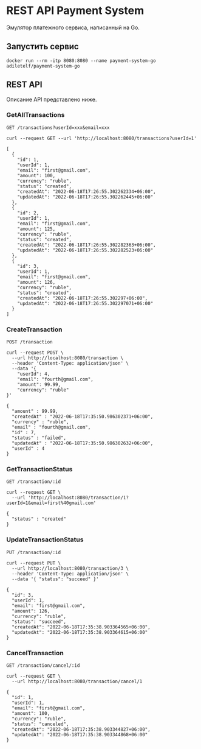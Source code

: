 # REST API Payment System
Эмулятор платежного сервиса, написанный на Go.

## Запустить сервис
```
docker run --rm -itp 8080:8080 --name payment-system-go adiletelf/payment-system-go
```

## REST API
Описание API представлено ниже.

### GetAllTransactions
`GET /transactions?userId=xxx&email=xxx`

```
curl --request GET --url 'http://localhost:8080/transactions?userId=1'
```
```
[
  {
    "id": 1,
    "userId": 1,
    "email": "first@gmail.com",
    "amount": 100,
    "currency": "ruble",
    "status": "created",
    "createdAt": "2022-06-18T17:26:55.302262334+06:00",
    "updatedAt": "2022-06-18T17:26:55.302262445+06:00"
  },
  {
    "id": 2,
    "userId": 1,
    "email": "first@gmail.com",
    "amount": 125,
    "currency": "ruble",
    "status": "created",
    "createdAt": "2022-06-18T17:26:55.302282363+06:00",
    "updatedAt": "2022-06-18T17:26:55.302282523+06:00"
  },
  {
    "id": 3,
    "userId": 1,
    "email": "first@gmail.com",
    "amount": 126,
    "currency": "ruble",
    "status": "created",
    "createdAt": "2022-06-18T17:26:55.302297+06:00",
    "updatedAt": "2022-06-18T17:26:55.302297071+06:00"
  }
]
```

### CreateTransaction
`POST /transaction`

```
curl --request POST \
  --url http://localhost:8080/transaction \
  --header 'Content-Type: application/json' \
  --data '{
    "userId": 4,
    "email": "fourth@gmail.com",
    "amount": 99.99,
    "currency": "ruble"
}'
```
```
{
  "amount" : 99.99,
  "createdAt" : "2022-06-18T17:35:50.986302371+06:00",
  "currency" : "ruble",
  "email" : "fourth@gmail.com",
  "id" : 7,
  "status" : "failed",
  "updatedAt" : "2022-06-18T17:35:50.986302632+06:00",
  "userId" : 4
}
```

### GetTransactionStatus
`GET /transaction/:id`
```
curl --request GET \
  --url 'http://localhost:8080/transaction/1?userId=1&email=first%40gmail.com'
```
```
{
  "status" : "created"
}
```

### UpdateTransactionStatus
`PUT /transaction/:id`
```
curl --request PUT \
  --url http://localhost:8080/transaction/3 \
  --header 'Content-Type: application/json' \
  --data '{ "status": "succeed" }'
```
```
{
  "id": 3,
  "userId": 1,
  "email": "first@gmail.com",
  "amount": 126,
  "currency": "ruble",
  "status": "succeed",
  "createdAt": "2022-06-18T17:35:38.903364565+06:00",
  "updatedAt": "2022-06-18T17:35:38.903364615+06:00"
}
```

### CancelTransaction
`GET /transaction/cancel/:id`
```
curl --request GET \
  --url http://localhost:8080/transaction/cancel/1
```
```
{
  "id": 1,
  "userId": 1,
  "email": "first@gmail.com",
  "amount": 100,
  "currency": "ruble",
  "status": "canceled",
  "createdAt": "2022-06-18T17:35:38.903344827+06:00",
  "updatedAt": "2022-06-18T17:35:38.903344868+06:00"
}
```
